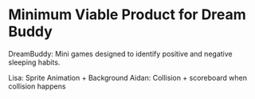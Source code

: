 # Minimum Viable Product for Dream Buddy
DreamBuddy: Mini games designed to identify positive and negative sleeping habits.

Lisa: Sprite Animation + Background
Aidan: Collision + scoreboard when collision happens


